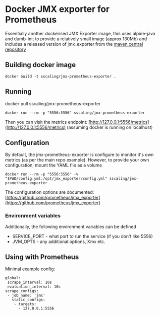 Docker JMX exporter for Prometheus
==================================

Essentially another dockerised JMX Exporter image, this uses alpine-java and dumb-init to provide a relatively small image (approx 130Mb) and includes a released version of jmx_exporter from the [maven central repository](https://repo1.maven.org/maven2/io/prometheus/jmx/jmx_prometheus_httpserver/)

Building docker image
---------------------

```
docker build -t sscaling/jmx-prometheus-exporter .
```

Running
-------
docker pull sscaling/jmx-prometheus-exporter
```
docker run --rm -p "5556:5556" sscaling/jmx-prometheus-exporter
```

Then you can visit the metrics endpoint: [http://127.0.0.1:5556/metrics](http://127.0.0.1:5556/metrics) (assuming docker is running on localhost)

Configuration
-------------

By default, the jmx-prometheus-exporter is configure to monitor it's own metrics (as per the main repo example). However, to provide your own configuration, mount the YAML file as a volume

```
docker run --rm -p "5556:5556" -v "$PWD/config.yml:/opt/jmx_exporter/config.yml" sscaling/jmx-prometheus-exporter
```

The configuration options are documented: [https://github.com/prometheus/jmx_exporter](https://github.com/prometheus/jmx_exporter)

### Environment variables

Additionally, the following environment variables can be defined

-	SERVICE_PORT - what port to run the service (if you don't like 5556)
-	JVM_OPTS - any additional options, Xmx etc.

Using with Prometheus
---------------------

Minimal example config:

```
global:
 scrape_interval: 10s
 evaluation_interval: 10s
scrape_configs:
 - job_name: 'jmx'
   static_configs:
    - targets:
      - 127.0.0.1:5556
```

